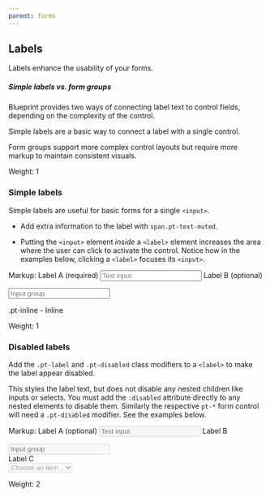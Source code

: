 ```yaml
---
parent: forms
---
```


## Labels

Labels enhance the usability of your forms.

<div class="pt-callout pt-intent-success pt-icon-comparison">
<h5>Simple labels vs. form groups</h5>
<p>Blueprint provides two ways of connecting label text to control fields, depending on the complexity of the control.</p>
<p>Simple labels are a basic way to connect a label with a single control.</p>
<p>Form groups support more complex control layouts but require more markup to maintain consistent visuals.</p>
</div>

Weight: 1

### Simple labels

Simple labels are useful for basic forms for a single `<input>`.

- Add extra information to the label with `span.pt-text-muted`.

- Putting the `<input>` element _inside_ a `<label>` element increases the area where the user
can click to activate the control. Notice how in the examples below, clicking a `<label>` focuses its `<input>`.

Markup:
<label class="pt-label {{.modifier}}">
Label A
<span class="pt-text-muted">(required)</span>
<input class="pt-input" style="width: 200px;" type="text" placeholder="Text input" dir="auto" />
</label>
<label class="pt-label {{.modifier}}">
Label B
<span class="pt-text-muted">(optional)</span>
<div class="pt-input-group">
<span class="pt-icon pt-icon-calendar"></span>
<input class="pt-input" style="width: 200px;" type="text" placeholder="Input group" dir="auto" />
</div>
</label>

.pt-inline - Inline

Weight: 1

### Disabled labels

Add the `.pt-label` and `.pt-disabled` class modifiers to a `<label>` to make the label appear
disabled.

This styles the label text, but does not disable any nested children like inputs or selects. You
must add the `:disabled` attribute directly to any nested elements to disable them. Similarly the respective
`pt-*` form control will need a `.pt-disabled` modifier. See the examples below.

Markup:
<label class="pt-label pt-disabled">
Label A
<span class="pt-text-muted">(optional)</span>
<input disabled class="pt-input" style="width: 200px;" type="text" placeholder="Text input" dir="auto" />
</label>
<label class="pt-label pt-disabled">
Label B
<div class="pt-input-group pt-disabled">
<span class="pt-icon pt-icon-calendar"></span>
<input disabled class="pt-input" style="width: 200px;" type="text" placeholder="Input group" dir="auto" />
</div>
</label>
<label class="pt-label pt-disabled">
Label C
<div class="pt-select pt-disabled">
<select disabled>
<option selected>Choose an item...</option>
<option value="1">One</option>
</select>
</div>
</label>

Weight: 2
